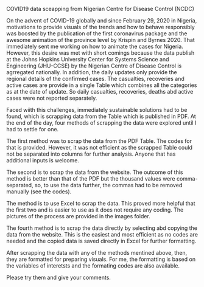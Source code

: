 COVID19 data sceapping from Nigerian Centre for Disease Control (NCDC)

On the advent of COVID-19 globally and since February 29, 2020 in Nigeria, motivations to provide visuals of the trends and how to behave responsibly was boosted by the publication of the first coronavirus package and the awesome animation of the province level by Krispin and Byrnes 2020. That immediately sent me working on how to animate the cases for Nigeria. However, this desire was met with short comings because the data publish at the Johns Hopkins University Center for Systems Science and Engineering (JHU-CCSE) by the Nigerian Centre of Disease Control is agrregated nationally. In addition, the daily updates only provide the regional details of the confirmed cases. The casualties, recoveries and active cases are provide in a single Table which combines all the categories as at the date of update. So daily casualties, recoveries, deaths abd active cases were not reported separately.

Faced wiith this challenges, immediately sustainable solutions had to be found, which is scrapping data from the Table which is published in PDF. At the end of the day, four methods of scrapping the data were explored until I had to settle for one.

The first method was to scrap the data from the PDF Table. The codes for that is provided. However, it was not efficient as the scrapped Table could not be separated into columns for further analysis. Anyone that has additional inputs is welcome.

The second is to scrap the data from the website. The outcome of this method is better than that of the PDF but the thousand values were comma-separated, so, to use the data further, the commas had to be removed manually (see the codes).

The method is to use Excel to scrap the data. This proved more helpful that the first two and is easier to use as it does not require any coding. The pictures of the process are provided in the images folder.

The fourth method is to scrap the data directly by selecting abd copying the data from the website. This is the easiest and most efficient as no codes are needed and the copied data is saved directly in Excel for further formatting.

After scrapping the data with any of the methods mentined above, then, they are formatted for preparing visuals. For me, the formatting is based on the variables of interetsts and the formating codes are also available.

Please try them and give your comments.


